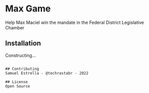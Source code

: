 #  Max Game

Help Max Maciel win the mandate in the Federal District Legislative Chamber

## Installation

Constructing...
```

## Contributing
Samuel Estrella - @techrastabr - 2022

## License
Open Source